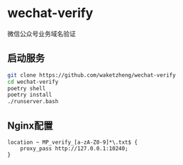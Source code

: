 # wechat-verify
微信公众号业务域名验证

## 启动服务

```bash
git clone https://github.com/waketzheng/wechat-verify
cd wechat-verify
poetry shell
poetry install
./runserver.bash
```

## Nginx配置

```
location ~ MP_verify_[a-zA-Z0-9]*\.txt$ {
    proxy_pass http://127.0.0.1:10240;
}
```

